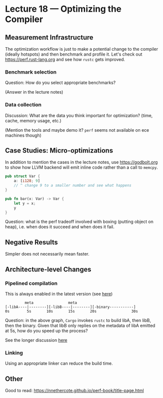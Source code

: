 # Lecture 18 — Optimizing the Compiler

## Measurement Infrastructure

The optimization workflow is just to make a potential change to the compiler
(ideally hotspots) and then benchmark and profile it. Let's check out
<https://perf.rust-lang.org> and see how `rustc` gets improved.

### Benchmark selection

Question: How do you select appropriate benchmarks?

(Answer in the lecture notes)

### Data collection

Discussion: What are the data you think important for optimization? (time,
cache, memory usage, etc.)

(Mention the tools and maybe demo it? `perf` seems not available on ece machines
though)

## Case Studies: Micro-optimizations

In addition to mention the cases in the lecture notes, use <https://godbolt.org>
to show how LLVM backend will emit inline code rather than a call to `memcpy`.

```rust
pub struct Var {
    a: [i128; 9]
    // ^ change 9 to a smaller number and see what happens
}

pub fn bar(x: Var) -> Var {
    let y = x;
    y
}
```

Question: what is the perf tradeoff involved with boxing (putting object on
heap), i.e. when does it succeed and when does it fail.

## Negative Results

Simpler does not necessarily mean faster.

## Architecture-level Changes

### Pipelined compilation

This is always enabled in the latest version (see
[here](https://doc.rust-lang.org/cargo/reference/config.html#buildpipelining))

```
         meta                meta
[-libA----|--------][-libB----|--------][-binary-----------]
0s        5s       10s       15s       20s                30s
```

Question: in the above graph, `Cargo` invokes `rustc` to build libA, then libB,
then the binary. Given that libB only replies on the metadata of libA emitted at
5s, how do you speed up the process?

See the longer discussion [here](https://rust-lang.github.io/compiler-team/working-groups/pipelining/NOTES/)

### Linking

Using an appropriate linker can reduce the build time.

## Other

Good to read: <https://nnethercote.github.io/perf-book/title-page.html>


